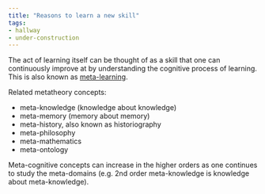 ```yaml
---
title: "Reasons to learn a new skill"
tags:
- hallway
- under-construction
---
```


The act of learning itself can be thought of as a skill that one can continuously improve at by understanding the cognitive process of learning. This is also known as [meta-learning](https://en.wikipedia.org/wiki/Meta-learning). 

Related metatheory concepts:
- meta-knowledge (knowledge about knowledge)
- meta-memory (memory about memory)
- meta-history, also known as historiography
- meta-philosophy
- meta-mathematics
- meta-ontology

Meta-cognitive concepts can increase in the higher orders as one continues to study the meta-domains (e.g. 2nd order meta-knowledge is knowledge about meta-knowledge).